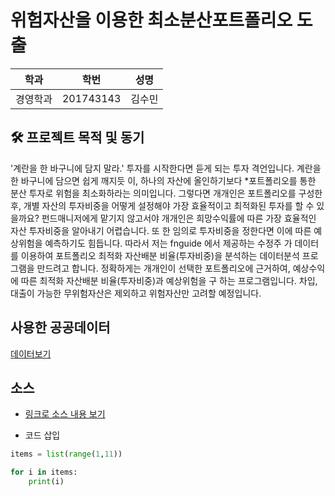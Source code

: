 위험자산을 이용한 최소분산포트폴리오 도출
=============
학과 | 학번 | 성명
---- | ---- | ---- 
경영학과 | 201743143 | 김수민

## 🛠 프로젝트 목적 및 동기
'계란을 한 바구니에 담지 말라.' 투자를 시작한다면 듣게 되는 투자 격언입니다. 계란을 한 바구니에 담으면 쉽게 깨지듯
이, 하나의 자산에 올인하기보다 *포트폴리오를 통한 분산 투자로 위험을 최소화하라는 의미입니다. 그렇다면 개개인은
포트폴리오를 구성한 후, 개별 자산의 투자비중을 어떻게 설정해야 가장 효율적이고 최적화된 투자를 할 수 있을까요?
펀드매니저에게 맡기지 않고서야 개개인은 희망수익률에 따른 가장 효율적인 자산 투자비중을 알아내기 어렵습니다. 또
한 임의로 투자비중을 정한다면 이에 따른 예상위험을 예측하기도 힘듭니다. 따라서 저는 fnguide 에서 제공하는 수정주
가 데이터를 이용하여 포트폴리오 최적화 자산배분 비율(투자비중)을 분석하는 데이터분석 프로그램을 만드려고 합니다.
정확하게는 개개인이 선택한 포트폴리오에 근거하여, 예상수익에 따른 최적화 자산배분 비율(투자비중)과 예상위험을 구
하는 프로그램입니다. 차입,대출이 가능한 무위험자산은 제외하고 위험자산만 고려할 예정입니다.

## 사용한 공공데이터 
[데이터보기](https://github.com/cybermin/python2019/blob/master/%EB%B6%80%EC%82%B0%EA%B5%90%ED%86%B5%EA%B3%B5%EC%82%AC_%EB%8F%84%EC%8B%9C%EC%B2%A0%EB%8F%84%EC%97%AD%EC%82%AC%EC%A0%95%EB%B3%B4_20190520.csv)

## 소스
* [링크로 소스 내용 보기](https://github.com/cybermin/python2019/blob/master/tes.py) 

* 코드 삽입
~~~python
items = list(range(1,11))

for i in items:
    print(i)
~~~

